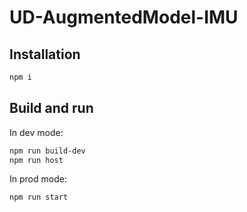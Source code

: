 # UD-AugmentedModel-IMU

## Installation

```bash
npm i
```

## Build and run

In dev mode:

```bash
npm run build-dev
npm run host
```

In prod mode:

```bash
npm run start
```
